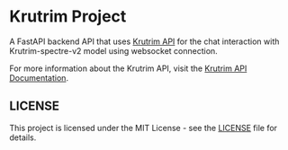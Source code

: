 # Krutrim Project

A FastAPI backend API that uses [Krutrim API](https://cloud.olakrutrim.com/console/inference-service?section=api-keys) for the chat interaction with Krutrim-spectre-v2 model using websocket connection.

For more information about the Krutrim API, visit the [Krutrim API Documentation](https://cloud.olakrutrim.com/console/docs?section=models).

## LICENSE

This project is licensed under the MIT License - see the [LICENSE](LICENSE) file for details.
